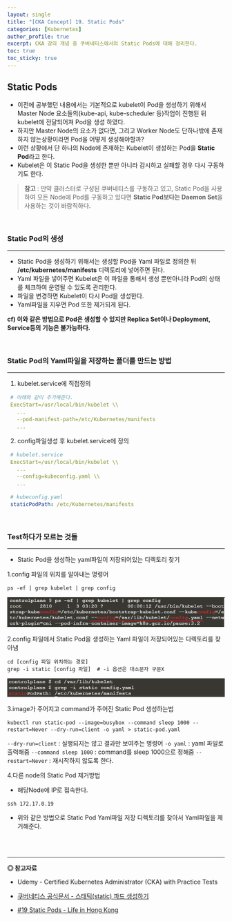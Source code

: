 ```yaml
---
layout: single
title: "[CKA Concept] 19. Static Pods"
categories: [Kubernetes]
author_profile: true
excerpt: CKA 강의 개념 중 쿠버네티스에서의 Static Pods에 대해 정리한다. 
toc: true
toc_sticky: true
---
```


## Static Pods
- 이전에 공부했던 내용에서는 기본적으로 kubelet이 Pod을 생성하기 위해서 Master Node 요소들의(kube-api, kube-scheduler 등)작업이 진행된 뒤 kubelet에 전달되어져 Pod을 생성 하였다.
- 하지만 Master Node의 요소가 없다면, 그리고 Worker Node도 단하나밖에 존재하지 않는상황이라면 Pod을 어떻게 생성해야할까?
- 이런 상황에서 단 하나의 Node에 존재하는 Kubelet이 생성하는 Pod을 **Static Pod**라고 한다. 
- Kubelet은 이 Static Pod을 생성한 뿐만 아니라 감시하고 실패할 경우 다시 구동하기도 한다.

> **참고** : 만약 클러스터로 구성된 쿠버네티스를 구동하고 있고, Static Pod을 사용하여 모든 Node에 Pod를 구동하고 있다면 **Static Pod보다는 Daemon Set**을 사용하는 것이 바람직하다.

<br>

### Static Pod의 생성
-----------------------
- Static Pod을 생성하기 위해서는 생성할 Pod을 Yaml 파일로 정의한 뒤 **/etc/kubernetes/manifests** 디렉토리에 넣어주면 된다.
- Yaml 파일을 넣어주면 Kubelet은 이 파일을 통해서 생성 뿐만아니라 Pod의 상태를 체크하여 운영될 수 있도록 관리한다.
- 파일을 변경하면 Kubelet이 다시 Pod을 생성한다. 
- Yaml파일을 지우면 Pod 또한 제거되게 된다.


**cf) 이와 같은 방법으로 Pod은 생성할 수 있지만 Replica Set이나 Deployment, Service등의 기능은 불가능하다.**

<br>

### Static Pod의 Yaml파일을 저장하는 폴더를 만드는 방법
-------------------
1. kubelet.service에 직접정의

```yaml
 # 아래와 같이 추가해준다.
 ExecStart=/usr/local/bin/kubelet \\
   ...
   --pod-manifest-path=/etc/Kubernetes/manifests
   ...
```

2.  config파일생성 후 kubelet.service에 정의

```yaml
 # kubelet.service
 ExecStart=/usr/local/bin/kubelet \\
   ...
   --config=kubeconfig.yaml \\
   ...
```

```yaml
 # kubeconfig.yaml
 staticPodPath: /etc/Kubernetes/manifests
```

<br>

### Test하다가 모르는 것들
------------------
- Static Pod을 생성하는 yaml파일이 저장되어있는 디렉토리 찾기

1.config 파일의 위치를 알아내는 명령어

```
ps -ef | grep kubelet | grep config
```
![](/assets/img/kubernetes/19_staticpod_1.png)


2.config 파일에서 Static Pod을 생성하는 Yaml 파일이 저장되어있는 디렉토리를 찾아냄

```shell
cd [config 파일 위치하는 경로]
grep -i static [config 파일]  # -i 옵션은 대소문자 구문X
```
![](/assets/img/kubernetes/19_staticpod_2.png)

3.image가 주어지고 command가 주어진 Static Pod 생성하는법

```shell
kubectl run static-pod --image=busybox --command sleep 1000 --restart=Never --dry-run=client -o yaml > static-pod.yaml
```
```--dry-run=client``` : 실행되지는 않고 결과만 보여주는 명령어
```-o yaml``` : yaml 파일로 출력해줌
```--command sleep 1000``` : command를 sleep 1000으로 정해줌
```--restart=Never``` : 재시작하지 않도록 한다.

4.다른 node의 Static Pod 제거방법
- 해당Node에 IP로 접속한다.

```shell
ssh 172.17.0.19
```
- 위와 같은 방법으로 Static Pod Yaml파일 저장 디렉토리를 찾아서 Yaml파일을 제거해준다.


<br>
<br>

------------------
**◎ 참고자료**
- Udemy - Certified Kubernetes Administrator (CKA) with Practice Tests

- [쿠버네티스 공식문서 - 스태틱(static) 파드 생성하기](https://kubernetes.io/ko/docs/tasks/configure-pod-container/static-pod/)

- [#19 Static Pods - Life in Hong Kong](https://blog.naver.com/ijoos/222161460850)


